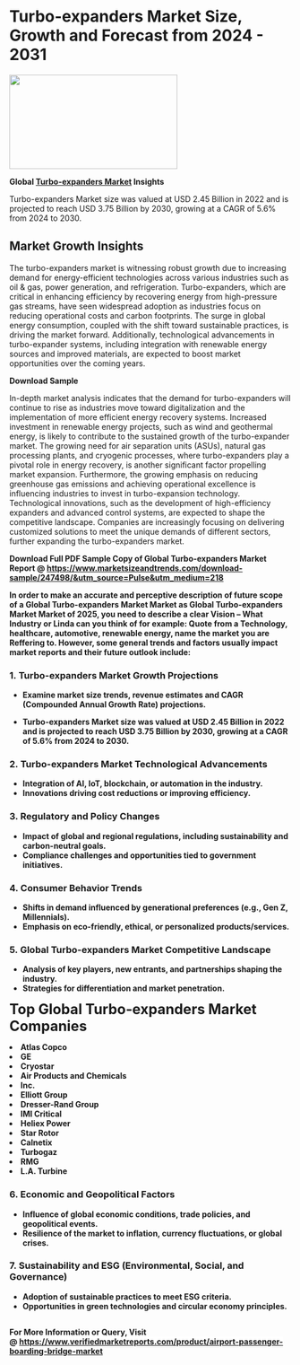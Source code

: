 <H1>Turbo-expanders Market Size, Growth and Forecast from 2024 - 2031</H1><img class="aligncenter size-medium wp-image-584254" src="https://thirdeyenews.in/wp-content/uploads/2024/09/Global-Market-Research-300x168.jpeg" alt="" width="300" height="168" /><p><strong>Global&nbsp;<a href="https://www.marketsizeandtrends.com/download-sample/247498/&amp;utm_source=Pulse&amp;utm_medium=218">Turbo-expanders Market</a> Insights</strong></p><p>Turbo-expanders Market size was valued at USD 2.45 Billion in 2022 and is projected to reach USD 3.75 Billion by 2030, growing at a CAGR of 5.6% from 2024 to 2030.</p><p><h2>Market Growth Insights</h2> <p>The turbo-expanders market is witnessing robust growth due to increasing demand for energy-efficient technologies across various industries such as oil & gas, power generation, and refrigeration. Turbo-expanders, which are critical in enhancing efficiency by recovering energy from high-pressure gas streams, have seen widespread adoption as industries focus on reducing operational costs and carbon footprints. The surge in global energy consumption, coupled with the shift toward sustainable practices, is driving the market forward. Additionally, technological advancements in turbo-expander systems, including integration with renewable energy sources and improved materials, are expected to boost market opportunities over the coming years.</p> <p><strong>Download Sample</strong></p> <p>In-depth market analysis indicates that the demand for turbo-expanders will continue to rise as industries move toward digitalization and the implementation of more efficient energy recovery systems. Increased investment in renewable energy projects, such as wind and geothermal energy, is likely to contribute to the sustained growth of the turbo-expander market. The growing need for air separation units (ASUs), natural gas processing plants, and cryogenic processes, where turbo-expanders play a pivotal role in energy recovery, is another significant factor propelling market expansion. Furthermore, the growing emphasis on reducing greenhouse gas emissions and achieving operational excellence is influencing industries to invest in turbo-expansion technology. Technological innovations, such as the development of high-efficiency expanders and advanced control systems, are expected to shape the competitive landscape. Companies are increasingly focusing on delivering customized solutions to meet the unique demands of different sectors, further expanding the turbo-expanders market. <p><strong></p><p><span class=""><strong>Download Full PDF Sample Copy of Global Turbo-expanders Market Report</strong> @ <a href="https://www.marketsizeandtrends.com/download-sample/247498/&amp;utm_source=Pulse&amp;utm_medium=218" target="_blank">https://www.marketsizeandtrends.com/download-sample/247498/&amp;utm_source=Pulse&amp;utm_medium=218</a></span></p><p>In order to make an accurate and perceptive description of future scope of a Global&nbsp;Turbo-expanders Market Market as Global&nbsp;Turbo-expanders Market Market of 2025, you need to describe a clear Vision &ndash; What Industry or Linda can you think of for example: Quote from a Technology, healthcare, automotive, renewable energy, name the market you are Reffering to. However, some general trends and factors usually impact market reports and their future outlook include:</p><h3>1.&nbsp;<strong>Turbo-expanders Market Growth Projections</strong></h3><ul><li>Examine market size trends, revenue estimates and CAGR (Compounded Annual Growth Rate) projections.</li><li><p>Turbo-expanders Market size was valued at USD 2.45 Billion in 2022 and is projected to reach USD 3.75 Billion by 2030, growing at a CAGR of 5.6% from 2024 to 2030.</p></li></ul><h3>2.&nbsp;<strong>Turbo-expanders Market Technological Advancements</strong></h3><ul><li>Integration of AI, IoT, blockchain, or automation in the industry.</li><li>Innovations driving cost reductions or improving efficiency.</li></ul><h3>3.&nbsp;<strong>Regulatory and Policy Changes</strong></h3><ul><li>Impact of global and regional regulations, including sustainability and carbon-neutral goals.</li><li>Compliance challenges and opportunities tied to government initiatives.</li></ul><h3>4.&nbsp;<strong>Consumer Behavior Trends</strong></h3><ul><li>Shifts in demand influenced by generational preferences (e.g., Gen Z, Millennials).</li><li>Emphasis on eco-friendly, ethical, or personalized products/services.</li></ul><h3>5.&nbsp;<strong>Global Turbo-expanders Market Competitive Landscape</strong></h3><ul><li>Analysis of key players, new entrants, and partnerships shaping the industry.</li><li>Strategies for differentiation and market penetration.</li></ul><p data-pm-slice="1 1 []"><span style="color: inherit; font-family: inherit; font-size: 25px;">Top Global Turbo-expanders Market Companies</span></p><div class="" data-test-id=""><p><li>Atlas Copco</li><li> GE</li><li> Cryostar</li><li> Air Products and Chemicals</li><li> Inc.</li><li> Elliott Group</li><li> Dresser-Rand Group</li><li> IMI Critical</li><li> Heliex Power</li><li> Star Rotor</li><li> Calnetix</li><li> Turbogaz</li><li> RMG</li><li> L.A. Turbine</li></p></div><h3>6.&nbsp;<strong>Economic and Geopolitical Factors</strong></h3><ul><li>Influence of global economic conditions, trade policies, and geopolitical events.</li><li>Resilience of the market to inflation, currency fluctuations, or global crises.</li></ul><h3>7.&nbsp;<strong>Sustainability and ESG (Environmental, Social, and Governance)</strong></h3><ul><li>Adoption of sustainable practices to meet ESG criteria.</li><li>Opportunities in green technologies and circular economy principles.</li></ul><h2><strong style="font-size: 14px;">For More Information or Query, Visit @&nbsp;</strong><a style="background-color: #ffffff; font-size: 14px;" href="https://www.marketsizeandtrends.com/report/turbo-expanders-market/" target="_blank">https://www.verifiedmarketreports.com/product/airport-passenger-boarding-bridge-market</a></h2>
